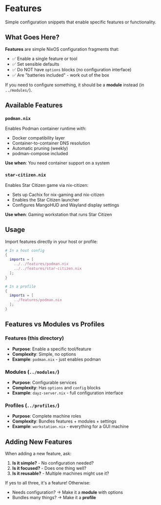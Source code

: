 # Features

Simple configuration snippets that enable specific features or functionality.

## What Goes Here?

**Features** are simple NixOS configuration fragments that:
- ✅ Enable a single feature or tool
- ✅ Set sensible defaults
- ✅ Do NOT have `options` blocks (no configuration interface)
- ✅ Are "batteries included" - work out of the box

If you need to configure something, it should be a **module** instead (in `../modules/`).

## Available Features

### `podman.nix`
Enables Podman container runtime with:
- Docker compatibility layer
- Container-to-container DNS resolution
- Automatic pruning (weekly)
- podman-compose included

**Use when**: You need container support on a system

### `star-citizen.nix`
Enables Star Citizen game via nix-citizen:
- Sets up Cachix for nix-gaming and nix-citizen
- Enables the Star Citizen launcher
- Configures MangoHUD and Wayland display settings

**Use when**: Gaming workstation that runs Star Citizen

## Usage

Import features directly in your host or profile:

```nix
# In a host config
{
  imports = [
    ../../features/podman.nix
    ../../features/star-citizen.nix
  ];
}

# In a profile
{
  imports = [
    ../features/podman.nix
  ];
}
```

## Features vs Modules vs Profiles

### Features (this directory)
- **Purpose**: Enable a specific tool/feature
- **Complexity**: Simple, no options
- **Example**: `podman.nix` - just enables podman

### Modules (`../modules/`)
- **Purpose**: Configurable services
- **Complexity**: Has `options` and `config` blocks
- **Example**: `dayz-server.nix` - full configuration interface

### Profiles (`../profiles/`)
- **Purpose**: Complete machine roles
- **Complexity**: Bundles features + modules + settings
- **Example**: `workstation.nix` - everything for a GUI machine

## Adding New Features

When adding a new feature, ask:
1. **Is it simple?** - No configuration needed?
2. **Is it focused?** - Does one thing well?
3. **Is it reusable?** - Multiple machines might use it?

If yes to all three, it's a feature! Otherwise:
- Needs configuration? → Make it a **module** with options
- Bundles many things? → Make it a **profile**
